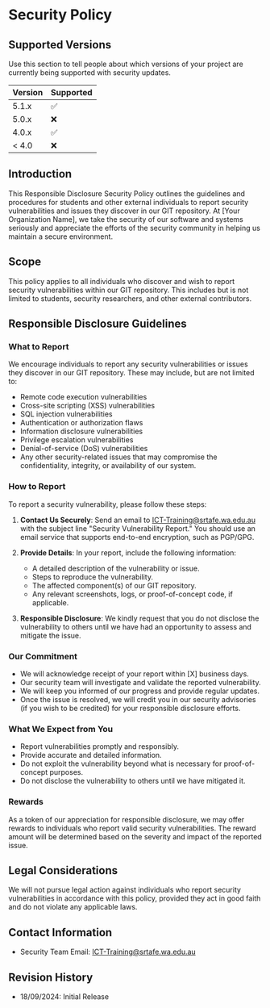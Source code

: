 # Security Policy

## Supported Versions

Use this section to tell people about which versions of your project are
currently being supported with security updates.

| Version | Supported          |
| ------- | ------------------ |
| 5.1.x   | :white_check_mark: |
| 5.0.x   | :x:                |
| 4.0.x   | :white_check_mark: |
| < 4.0   | :x:                |

## Introduction

This Responsible Disclosure Security Policy outlines the guidelines and procedures for students and other external individuals to report security vulnerabilities and issues they discover in our GIT repository. At [Your Organization Name], we take the security of our software and systems seriously and appreciate the efforts of the security community in helping us maintain a secure environment.

## Scope

This policy applies to all individuals who discover and wish to report security vulnerabilities within our GIT repository. This includes but is not limited to students, security researchers, and other external contributors.

## Responsible Disclosure Guidelines

### What to Report

We encourage individuals to report any security vulnerabilities or issues they discover in our GIT repository. These may include, but are not limited to:

- Remote code execution vulnerabilities
- Cross-site scripting (XSS) vulnerabilities
- SQL injection vulnerabilities
- Authentication or authorization flaws
- Information disclosure vulnerabilities
- Privilege escalation vulnerabilities
- Denial-of-service (DoS) vulnerabilities
- Any other security-related issues that may compromise the confidentiality, integrity, or availability of our system.

### How to Report

To report a security vulnerability, please follow these steps:

1. **Contact Us Securely**: Send an email to ICT-Training@srtafe.wa.edu.au with the subject line "Security Vulnerability Report." You should use an email service that supports end-to-end encryption, such as PGP/GPG. 

2. **Provide Details**: In your report, include the following information:
   - A detailed description of the vulnerability or issue.
   - Steps to reproduce the vulnerability.
   - The affected component(s) of our GIT repository.
   - Any relevant screenshots, logs, or proof-of-concept code, if applicable.

3. **Responsible Disclosure**: We kindly request that you do not disclose the vulnerability to others until we have had an opportunity to assess and mitigate the issue.

### Our Commitment

- We will acknowledge receipt of your report within [X] business days.
- Our security team will investigate and validate the reported vulnerability.
- We will keep you informed of our progress and provide regular updates.
- Once the issue is resolved, we will credit you in our security advisories (if you wish to be credited) for your responsible disclosure efforts.

### What We Expect from You

- Report vulnerabilities promptly and responsibly.
- Provide accurate and detailed information.
- Do not exploit the vulnerability beyond what is necessary for proof-of-concept purposes.
- Do not disclose the vulnerability to others until we have mitigated it.

### Rewards

As a token of our appreciation for responsible disclosure, we may offer rewards to individuals who report valid security vulnerabilities. The reward amount will be determined based on the severity and impact of the reported issue.

## Legal Considerations

We will not pursue legal action against individuals who report security vulnerabilities in accordance with this policy, provided they act in good faith and do not violate any applicable laws.

## Contact Information

- Security Team Email: ICT-Training@srtafe.wa.edu.au


## Revision History

- 18/09/2024: Initial Release

